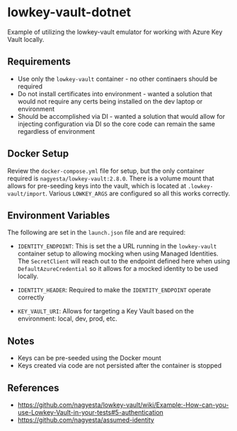 # lowkey-vault-dotnet
Example of utilizing the lowkey-vault emulator for working with Azure Key Vault locally.

## Requirements
- Use only the `lowkey-vault` container - no other continaers should be required
- Do not install certificates into environment - wanted a solution that would not require any certs being installed on the dev laptop or environment
- Should be accomplished via DI - wanted a solution that would allow for injecting configuration via DI so the core code can remain the same regardless of environment

## Docker Setup
Review the `docker-compose.yml` file for setup, but the only container required is `nagyesta/lowkey-vault:2.8.0`. There is a volume mount that allows for pre-seeding keys into the vault, which is located at `.lowkey-vault/import`. Various `LOWKEY_ARGS` are configured so all this works correctly.

## Environment Variables
The following are set in the `launch.json` file and are required:

- `IDENTITY_ENDPOINT`: This is set the a URL running in the `lowkey-vault` container setup to allowing mocking when using Managed Identities. The `SecretClient` will reach out to the endpoint defined here when using `DefaultAzureCredential` so it allows for a mocked identity to be used locally.

- `IDENTITY_HEADER`: Required to make the `IDENTITY_ENDPOINT` operate correctly

- `KEY_VAULT_URI`: Allows for targeting a Key Vault based on the environment: local, dev, prod, etc.

## Notes
- Keys can be pre-seeded using the Docker mount
- Keys created via code are not persisted after the container is stopped

## References
- https://github.com/nagyesta/lowkey-vault/wiki/Example:-How-can-you-use-Lowkey-Vault-in-your-tests#5-authentication
- https://github.com/nagyesta/assumed-identity
